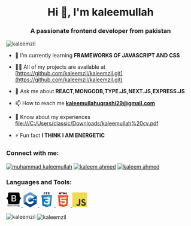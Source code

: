<h1 align="center">Hi 👋, I'm kaleemullah</h1>
<h3 align="center">A passionate frontend developer from pakistan</h3>

<p align="left"> <img src="https://komarev.com/ghpvc/?username=kaleemzil&label=Profile%20views&color=0e75b6&style=flat" alt="kaleemzil" /> </p>

- 🌱 I’m currently learning **FRAMEWORKS OF JAVASCRIPT AND CSS**

- 👨‍💻 All of my projects are available at [https://github.com/kaleemzil/kaleemzil.git](https://github.com/kaleemzil/kaleemzil.git)

- 💬 Ask me about **REACT,MONGODB,TYPE.JS,NEXT.JS,EXPRESS.JS**

- 📫 How to reach me **kaleemullahuqrashi29@gmail.com**

- 📄 Know about my experiences [file:///C:/Users/classic/Downloads/kaleemullah%20cv.pdf](file:///C:/Users/classic/Downloads/kaleemullah%20cv.pdf)

- ⚡ Fun fact **I THINK I AM ENERGETIC**

<h3 align="left">Connect with me:</h3>
<p align="left">
<a href="https://linkedin.com/in/muhammad kaleemullah" target="blank"><img align="center" src="https://raw.githubusercontent.com/rahuldkjain/github-profile-readme-generator/master/src/images/icons/Social/linked-in-alt.svg" alt="muhammad kaleemullah" height="30" width="40" /></a>
<a href="https://fb.com/kaleem ahmed" target="blank"><img align="center" src="https://raw.githubusercontent.com/rahuldkjain/github-profile-readme-generator/master/src/images/icons/Social/facebook.svg" alt="kaleem ahmed" height="30" width="40" /></a>
<a href="https://instagram.com/kaleem ahmed" target="blank"><img align="center" src="https://raw.githubusercontent.com/rahuldkjain/github-profile-readme-generator/master/src/images/icons/Social/instagram.svg" alt="kaleem ahmed" height="30" width="40" /></a>
</p>

<h3 align="left">Languages and Tools:</h3>
<p align="left"> <a href="https://getbootstrap.com" target="_blank" rel="noreferrer"> <img src="https://raw.githubusercontent.com/devicons/devicon/master/icons/bootstrap/bootstrap-plain-wordmark.svg" alt="bootstrap" width="40" height="40"/> </a> <a href="https://www.w3schools.com/cpp/" target="_blank" rel="noreferrer"> <img src="https://raw.githubusercontent.com/devicons/devicon/master/icons/cplusplus/cplusplus-original.svg" alt="cplusplus" width="40" height="40"/> </a> <a href="https://www.w3schools.com/css/" target="_blank" rel="noreferrer"> <img src="https://raw.githubusercontent.com/devicons/devicon/master/icons/css3/css3-original-wordmark.svg" alt="css3" width="40" height="40"/> </a> <a href="https://www.w3.org/html/" target="_blank" rel="noreferrer"> <img src="https://raw.githubusercontent.com/devicons/devicon/master/icons/html5/html5-original-wordmark.svg" alt="html5" width="40" height="40"/> </a> <a href="https://developer.mozilla.org/en-US/docs/Web/JavaScript" target="_blank" rel="noreferrer"> <img src="https://raw.githubusercontent.com/devicons/devicon/master/icons/javascript/javascript-original.svg" alt="javascript" width="40" height="40"/> </a> </p>

<p><img align="left" src="https://github-readme-stats.vercel.app/api/top-langs?username=kaleemzil&show_icons=true&locale=en&layout=compact" alt="kaleemzil" /></p>

<p>&nbsp;<img align="center" src="https://github-readme-stats.vercel.app/api?username=kaleemzil&show_icons=true&locale=en" alt="kaleemzil" /></p>
